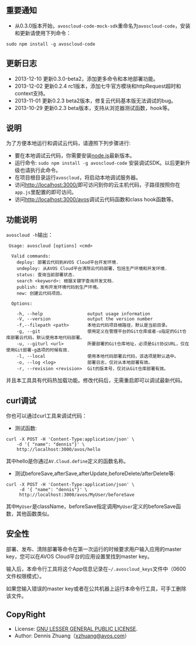 ## 重要通知

* 从0.3.0版本开始，`avoscloud-code-mock-sdk`重命名为`avoscloud-code`，安装和更新请使用下列命令：

```
sudo npm install -g avoscloud-code
```

## 更新日志

* 2013-12-10 更新0.3.0-beta2，添加更多命令和本地部署功能。
* 2013-12-02 更新0.2.4 rc1版本，添加七牛官方模块和httpRequest超时和context支持。
* 2013-11-01 更新0.2.3 beta2版本，修复云代码基本版无法调试的bug。
* 2013-10-29 更新0.2.3 beta版本，支持从浏览器测试函数，hook等。

## 说明

为了方便本地运行和调试云代码，请遵照下列步骤进行:

* 要在本地调试云代码，你需要安装[node.js](http://nodejs.org)最新版本。
* 运行命令: `sudo npm install -g avoscloud-code` 安装调试SDK。以后更新升级也请执行此命令。
* 在项目根目录运行`avoscloud`，将启动本地调试服务器。
* 访问[http://localhost:3000/](http://localhost:3000/)即可访问到你的云主机代码，子路径按照你在`app.js`里配置的即可访问。
* 访问[http://localhost:3000/avos](http://localhost:3000/avos)调试云代码函数和class hook函数等。

## 功能说明

`avoscloud -h`输出：

```
 Usage: avoscloud [options] <cmd>

  Valid commands:
    deploy: 部署云代码到AVOS Cloud平台开发环境.
    undeploy: 从AVOS Cloud平台清除云代码部署，包括生产环境和开发环境.
    status: 查询当前部署状态.
    search <keyword>: 根据关键字查询开发文档.
    publish: 发布开发环境代码到生产环境。
    new: 创建云代码项目。

  Options:

    -h, --help                 output usage information
    -V, --version              output the version number
    -f,--filepath <path>       本地云代码项目根路径，默认是当前目录。
    -g, --git                  使用定义在管理平台的Git仓库或者-u指定的Git仓库部署云代码，默认使用本地代码部署。
    -u, --giturl <url>         所要部署的Git仓库地址，必须是Git协议URL，仅在使用Git部署-g选项的时候有效.
    -l, --local                使用本地代码部署云代码，该选项是默认选中。
    -o, --log <log>            部署日志，仅对从本地部署有效。
    -r, --revision <revision>  Git的版本号，仅对从Git仓库部署有效。
```

并且本工具具有代码热加载功能。修改代码后，无需重启即可以调试最新代码。

## curl调试

你也可以通过curl工具来调试代码：

* 测试函数:
```
curl -X POST -H 'Content-Type:application/json' \
    -d '{ "name": "dennis"}' \
    http://localhost:3000/avos/hello
```
其中hello是你通过`AV.Cloud.define`定义的函数名称。

* 测试beforeSave,afterSave,afterUpdate,beforeDelete/afterDelete等:

```
curl -X POST -H 'Content-Type:application/json' \
     -d '{ "name": "dennis"}' \
	 http://localhost:3000/avos/MyUser/beforeSave
```
其中`MyUser`是className，beforeSave指定调用`MyUser`定义的beforeSave函数，其他函数类似。

## 安全性

部署、发布、清除部署等命令在第一次运行的时候要求用户输入应用的master key，您可以在AVOS Cloud平台的应用设置里找到master key。

输入后，本命令行工具将这个App信息记录在`~/.avoscloud_keys`文件中（0600文件权限模式）。

如果您输入错误的master key或者在公共机器上运行本命令行工具，可手工删除该文件。

## CopyRight

* License: [GNU LESSER GENERAL PUBLIC LICENSE](https://www.gnu.org/licenses/lgpl.html).
* Author: Dennis Zhuang（xzhuang@avos.com）
